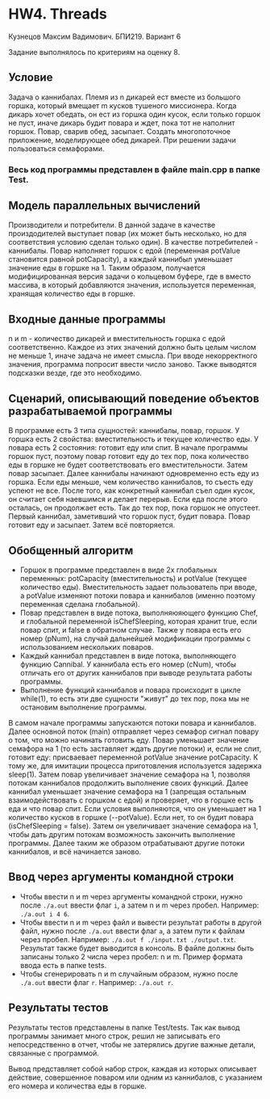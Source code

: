 # HW4. Threads
Кузнецов Максим Вадимович. БПИ219. Вариант 6

Задание выполнялось по критериям на оценку 8.

## Условие
Задача о каннибалах. Племя из n дикарей ест вместе из большого горшка, который вмещает m кусков тушеного миссионера. Когда дикарь хочет обедать, он ест из горшка один кусок, если только горшок не пуст, иначе дикарь будит повара и ждет, пока тот не наполнит горшок. Повар, сварив обед, засыпает. Создать многопоточное приложение, моделирующее обед дикарей. При решении задачи пользоваться семафорами.

### Весь код программы представлен в файле main.cpp в папке Test.

## Модель параллельных вычислений
Производители и потребители. В данной задаче в качестве произдодителей выступает повар (их может быть несколько, но для соответствия условию сделан только один). В качестве потребителей - каннибалы. Повар наполняет горшок с едой (переменная potValue становится равной potCapacity), а каждый каннибыл уменьшает значение еды в горшке на 1. Таким образом, получается модифицированная версия задачи о кольцевом буфере, где в вместо массива, в который добавляются значения, используется переменная, хранящая количество еды в горшке.

## Входные данные программы
n и m - количество дикарей и вместительность горшка с едой соответственно. Каждое из этих значений должно быть целым числом не меньше 1, иначе задача не имеет смысла. При вводе некорректного значения, программа попросит ввести число заново. Также выводятся подсказки везде, где это необходимо.

## Сценарий, описывающий поведение объектов разрабатываемой программы
В программе есть 3 типа сущностей: каннибалы, повар, горшок. У горшка есть 2 свойства: вместительность и текущее количество еды. У повара есть 2 состояния: готовит еду или спит. В начале программы горшок пуст, поэтому повар готовит еду до тех пор, пока количество еды в горшке не будет соответствовать его вместительности. Затем повар засыпает. Далее каннибалы начинают одновременно есть еду из горшка. Если еды меньше, чем количество каннибалов, то съесть еду успеют не все. После того, как конкретный каннибал съел один кусок, он считает себя наевшимся и делает перерыв. Если еда после этого осталась, он продолжает есть. Так до тех пор, пока горшок не опустеет. Первый каннибал, заметивший что горшок пуст, будит повара. Повар готовит еду и засыпает. Затем всё повторяется.

## Обобщенный алгоритм
- Горшок в программе представлен в виде 2х глобальных переменных: potCapacity (вместительность) и potValue (текущее количество еды). Вместительность задает пользователь при вводе, а potValue изменяют потоки повара и каннибалов (именно поэтому переменная сделана глобальной).
- Повар представлен в виде потока, выполняюяющего функцию Chef, и глобальной переменной isChefSleeping, которая хранит true, если повар спит, и false в обратном случае. Также у повара есть его номер (pNum), на случай дальнейшей модификации программы с использованием нескольких поваров.
- Каждый каннибал представлен в виде потока, выполняющего функцию Cannibal. У каннибала есть его номер (cNum), чтобы отличать его от других каннибалов при выводе результата работы программы.
- Выполнение функций каннибалов и повара происходит в цикле while(1), то есть эти две сущности "живут" до тех пор, пока мы не остановим выполнение программы.

В самом начале программы запускаются потоки повара и каннибалов. Далее основной поток (main) отправляет через семафор сигнал повару о том, что можно начинать готовить еду. Повар уменьшает значение семафора на 1 (то есть заставляет ждать другие потоки) и, если не спит, готовит еду: присваевает переменной potValue значение potCapacity. К тому же, для имитации процесса приготовления используется задержка sleep(1). Затем повар увеличивает значение семафора на 1, позволяя потокам каннибалов продолжить выполнение своих функций. Далее каннибал уменьшает значение семафора на 1 (запрещая остальным взаимодействовать с горшком с едой) и проверяет, что в горшке есть еда и что повар спит. Если условия выполняются, что он уменьшает на 1 количество кусков в горшке (--potValue). Если нет, то он будит повара (isChefSleeping = false). Затем он увеличивает значение семафора на 1, чтобы дать другим потокам возможность закончить выполнение программы. Далее таким же образом отрабатывают другие потоки каннибалов, и всё начинается заново.

## Ввод через аргументы командной строки
- Чтобы ввести n и m через аргументы командной строки, нужно после `./a.out` ввести флаг `i`, а затем n и m через пробел. Например: `./a.out i 4 6`.
- Чтобы ввести n и m через файл и вывести результат работы в другой файл, нужно после `./a.out` ввести флаг `а`, а затем пути к файлам через пробел. Например: `./a.out f ./input.txt ./output.txt`. Результат также будет выводится в консоль. В файле должны быть записаны только 2 числа через пробел: n и m. Пример формата ввода есть в папке tests.
- Чтобы сгенерировать n и m случайным образом, нужно после `./a.out` ввести флаг `r`. Например: `./a.out r`.

## Результаты тестов
Результаты тестов представлены в папке Test/tests. Так как вывод программы занимает много строк, решил не записывать его непосредственно в отчет, чтобы не затерялись другие важные детали, связанные с программой.

Вывод представляет собой набор строк, каждая из которых описывает действие, совершенное поваром или одним из каннибалов, с указанием его номера и количества еды в горшке.
